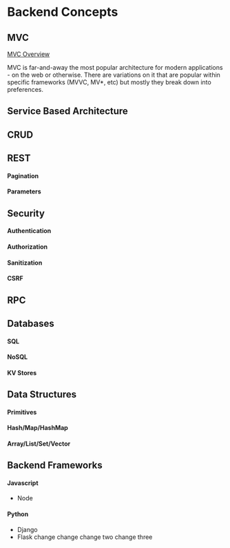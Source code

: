 # Backend Concepts

## MVC
[MVC Overview](https://www.freecodecamp.org/news/simplified-explanation-to-mvc-5d307796df30/)

MVC is far-and-away the most popular architecture for modern applications - on the web or otherwise. There are variations on it that are popular within specific frameworks (MVVC, MV*, etc) but mostly they break down into preferences.

## Service Based Architecture

## CRUD

## REST
#### Pagination
#### Parameters

## Security
#### Authentication
#### Authorization
#### Sanitization
#### CSRF

## RPC

## Databases
#### SQL
#### NoSQL
#### KV Stores

## Data Structures
#### Primitives
#### Hash/Map/HashMap
#### Array/List/Set/Vector

## Backend Frameworks
#### Javascript
- Node
#### Python
- Django
- Flask
change
change
change two
change three
